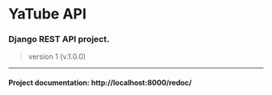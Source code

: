 # YaTube API
### Django REST API project.
> version 1 (v.1.0.0)
______________________________
#### Project **documentation**: http://localhost:8000/redoc/
